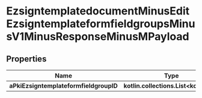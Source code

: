 
# EzsigntemplatedocumentMinusEditEzsigntemplateformfieldgroupsMinusV1MinusResponseMinusMPayload

## Properties
Name | Type | Description | Notes
------------ | ------------- | ------------- | -------------
**aPkiEzsigntemplateformfieldgroupID** | **kotlin.collections.List&lt;kotlin.Int&gt;** |  | 



